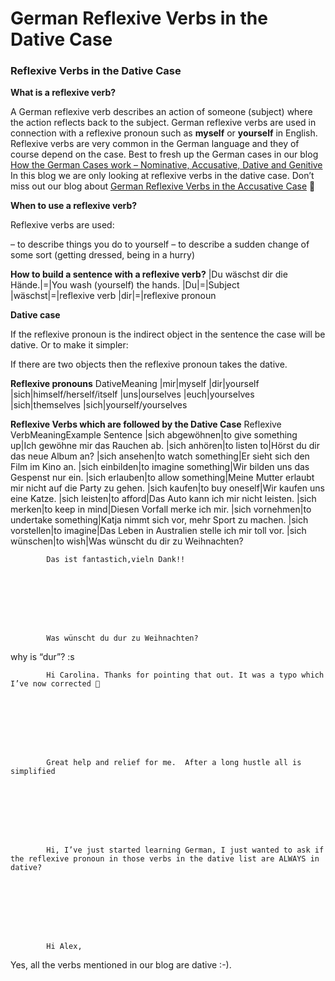 # German Reflexive Verbs in the Dative Case

[](http://www.jabbalab.com/blog/wp-content/uploads/2012/02/Reflexive-Verbs-Dative.jpg)

### Reflexive Verbs in the Dative Case

**What is a reflexive verb?**

A German reflexive verb describes an action of someone (subject) where the action reflects back to the subject. German reflexive verbs are used in connection with a reflexive pronoun such as **myself** or **yourself** in English. Reflexive verbs are very common in the German language and they of course depend on the case. Best to fresh up the German cases in our blog [How the German Cases work – Nominative, Accusative, Dative and Genitive](../795/how-the-german-cases-work-nominative-accusative-dative-and-genitive.html)
In this blog we are only looking at reflexive verbs in the dative case. Don’t miss out our blog about [German Reflexive Verbs in the Accusative Case](../6102/german-reflexive-verbs-in-the-accusative-case.html) 🙂

**When to use a reflexive verb?**

Reflexive verbs are used:

– to describe things you do to yourself
– to describe a sudden change of some sort (getting dressed, being in a hurry)

**How to build a sentence with a reflexive verb?**
|Du wäschst dir die Hände.|=|You wash (yourself) the hands.
|Du|=|Subject
|wäschst|=|reflexive verb
|dir|=|reflexive pronoun

**Dative case**

If the reflexive pronoun is the indirect object in the sentence the case will be dative. Or to make it simpler: 

If there are two objects then the reflexive pronoun takes the dative.

**Reflexive pronouns**
DativeMeaning
|mir|myself
|dir|yourself
|sich|himself/herself/itself
|uns|ourselves
|euch|yourselves
|sich|themselves
|sich|yourself/yourselves

**Reflexive Verbs which are followed by the Dative Case**
Reflexive VerbMeaningExample Sentence
|sich abgewöhnen|to give something up|Ich gewöhne mir das Rauchen ab.
|sich anhören|to listen to|Hörst du dir das neue Album an?
|sich ansehen|to watch something|Er sieht sich den Film im Kino an.
|sich einbilden|to imagine something|Wir bilden uns das Gespenst nur ein.
|sich erlauben|to allow something|Meine Mutter erlaubt mir nicht auf die Party zu gehen.
|sich kaufen|to buy oneself|Wir kaufen uns eine Katze.
|sich leisten|to afford|Das Auto kann ich mir nicht leisten.
|sich merken|to keep in mind|Diesen Vorfall merke ich mir.
|sich vornehmen|to undertake something|Katja nimmt sich vor, mehr Sport zu machen.
|sich vorstellen|to imagine|Das Leben in Australien stelle ich mir toll vor.
|sich wünschen|to wish|Was wünscht du dir zu Weihnachten?

                    


        
        
            Das ist fantastich,vieln Dank!!

        

    


        
        
            Was wünscht du dur zu Weihnachten?
why is “dur”? :s

        

    


        
        
            Hi Carolina. Thanks for pointing that out. It was a typo which I’ve now corrected 🙂

        

    


        
        
            Great help and relief for me.  After a long hustle all is simplified

        

    


        
        
            Hi, I’ve just started learning German, I just wanted to ask if the reflexive pronoun in those verbs in the dative list are ALWAYS in dative?

        

    


        
        
            Hi Alex,
Yes, all the verbs mentioned in our blog are dative :-).

        

    
